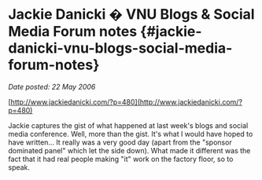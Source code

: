 # Jackie Danicki � VNU Blogs & Social Media Forum notes {#jackie-danicki-vnu-blogs-social-media-forum-notes}

_Date posted: 22 May 2006_

[http://www.jackiedanicki.com/?p=480](http://www.jackiedanicki.com/?p=480)

Jackie captures the gist of what happened at last week's blogs and social media conference. Well, more than the gist. It's what I would have hoped to have written... It really was a very good day (apart from the "sponsor dominated panel" which let the side down). What made it different was the fact that it had real people making "it" work on the factory floor, so to speak.